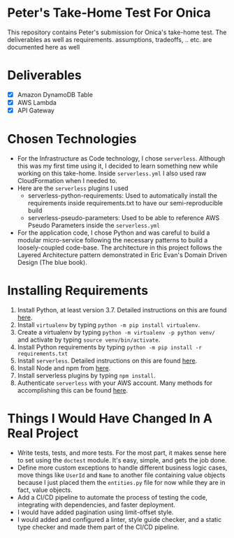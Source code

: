 # Peter's Take-Home Test For Onica

This repository contains Peter's submission for Onica's take-home test.
The deliverables as well as requirements. assumptions, tradeoffs, .. etc. are documented here as well


# Deliverables

 - [x] Amazon DynamoDB Table
 - [x] AWS Lambda
 - [x] API Gateway

# Chosen Technologies

 - For the Infrastructure as Code technology, I chose `serverless`. Although this was my first time using it, I decided to learn something new while working on this take-home. Inside `serverless.yml` I also used raw CloudFormation when I needed to.
 - Here are the `serverless` plugins I used
	 - serverless-python-requirements: Used to automatically install the requirements inside requirements.txt to have our semi-reproducible build
	 - serverless-pseudo-parameters: Used to be able to reference AWS Pseudo Parameters inside the `serverless.yml`
 - For the application code, I chose Python and was careful to build a modular micro-service following the necessary patterns to build a loosely-coupled code-base. The architecture in this project follows the Layered Architecture pattern demonstrated in Eric Evan's Domain Driven Design (The blue book).

# Installing Requirements

 1. Install Python, at least version 3.7. Detailed instructions on this are found [here](https://realpython.com/installing-python/).
 2. Install `virtualenv` by typing `python -m pip install virtualenv`.
 3. Create a virtualenv by typing `python -m virtualenv -p python venv/` and activate by typing `source venv/bin/activate`.
 4. Install Python requirements by typing `python -m pip install -r requirements.txt`
 5. Install `serverless`. Detailed instructions on this are found [here](https://serverless.com/framework/docs/getting-started/).
 6. Install Node and npm from [here](https://nodejs.org/en/).
 7. Install serverless plugins by typing `npm install`.
 8. Authenticate `serverless` with your AWS account. Many methods for accomplishing this can be found [here](https://serverless.com/framework/docs/providers/aws/guide/credentials/).

# Things I Would Have Changed In A Real Project

 - Write tests, tests, and more tests. For the most part, it makes sense here to set using the `doctest` module. It's easy, simple, and gets the job done.
 - Define more custom exceptions to handle different business logic cases, move things like `UserId` and `Name` to another file containing value objects because I just placed them the `entities.py` file for now while they are in fact, value objects.
 - Add a CI/CD pipeline to automate the process of testing the code, integrating with dependencies, and faster deployment.
 - I would have added pagination using limit-offset style.
 - I would added and configured a linter, style guide checker, and a static type checker and made them part of the CI/CD pipeline.